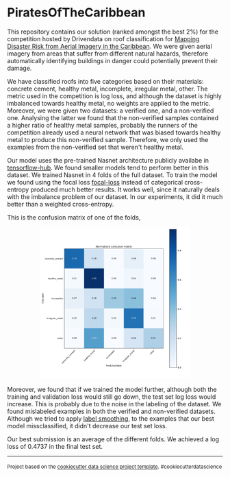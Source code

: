 PiratesOfTheCaribbean
==============================

This repository contains our solution (ranked amongst the best 2%) for the competition hosted by Drivendata on roof classification for [Mapping Disaster Risk from Aerial Imagery in the Caribbean][1]. We were given aerial imagery from areas that suffer from different natural hazards, therefore automatically identifying buildings in danger could potentially prevent their damage. 

We have classified roofs into five categories based on their materials: concrete cement, healthy metal, incomplete, irregular metal, other. The metric used in the competition is log loss, and although the dataset is highly imbalanced towards healthy metal, no weights are applied to the metric. Moreover, we were given two datasets: a verified one, and a non-verified one. Analysing the latter we found that the non-verified samples contained a higher ratio of healthy metal samples, probably the runners of the competition already used a neural network that was biased towards healthy metal to produce this non-verified sample. Therefore, we only used the examples from the non-verified set that weren't healthy metal.

Our model uses the pre-trained Nasnet architecture publicly availabe in [tensorflow-hub][2]. We found smaller models tend to perform better in this dataset. We trained Nasnet in 4 folds of the full dataset. To train the model we found using the focal loss [focal-loss][3] instead of categorical cross-entropy produced much better results. It works well, since it naturally deals with the imbalance problem of our dataset. In our experiments, it did it much better than a weighted cross-entropy.

This is the confusion matrix of one of the folds,

<div style="text-align:center"><img src="./confusion_matrix.svg"  width="70%"></div>

Moreover, we found that if we trained the model further, although both the training and validation loss would still go down, the test set log loss would increase. This is probably due to the noise in the labeling of the dataset. We found mislabeled examples in both the verified and non-verified datasets. Although we tried to apply [label smoothing][4], to the examples that our best model missclassified, it didn't decrease our test set loss.

Our best submission is an average of the different folds. We achieved a log loss of 0.4737 in the final test set.

[1]: https://www.drivendata.org/competitions/58/disaster-response-roof-type/ "DrivenData"
[2]: https://blog.tensorflow.org/2018/03/introducing-tensorflow-hub-library.html "tensorflow-hub"
[3]: https://arxiv.org/abs/1708.02002 "focal-loss"
[4]: https://towardsdatascience.com/label-smoothing-making-model-robust-to-incorrect-labels-2fae037ffbd0 "labelsmoothing"
--------


<p><small>Project based on the <a target="_blank" href="https://drivendata.github.io/cookiecutter-data-science/">cookiecutter data science project template</a>. #cookiecutterdatascience</small></p>
